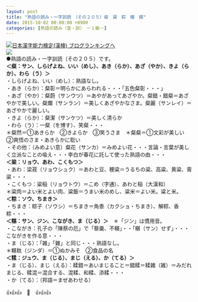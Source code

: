 ```yaml
---
layout: post
title: "熟語の読み・一字訓読　（その２０５）粲　粱　粽　糂　糅"
date: 2015-10-02 00:00:00 +0900
categories: [熟語の読み（音・訓）　ー１級－]
---
```


[![](/syuusyuu9701/assets/images/熟語の読み・一字訓読-（その２０５）粲-粱-粽-糂-糅-br_c_3028_1.gif)](http://blog.with2.net/link.php?1659096:3028 "日本漢字能力検定(漢検) ブログランキングへ")[日本漢字能力検定(漢検) ブログランキングへ](http://blog.with2.net/link.php?1659096:3028)  
![](/syuusyuu9701/assets/images/熟語の読み・一字訓読-（その２０５）粲-粱-粽-糂-糅-4921376db1854f1fb8856eaa3c80a81a.jpg)  
●熟語の読み・一字訓読（その２０５）です。  
**＜粲：サン、しらげよね、いい（めし）、あき（らか）、あざ（やか）、きよ（らか）、わら（う）＞**  
・しらげよね、いい（めし）：熟語なし。  
・あき（らか）：粲彰＝明らかにあらわれる・・・「五色粲彰・・・」  
・あざ（やか）：粲蔚（サンウツ）＝あやがあってあざやか。粲錯・錯粲＝あざやかで美しい。粲爛（サンラン）＝美しくあざやかなさま。粲麗（サンレイ）＝あざやかで麗しい。  
・きよ（らか）：粲潔（サンケツ）＝美しく清らか  
・わら（う）：一粲（を博す）、笑粲・・・  
＊粲然＝①あきらか　②きよらか　③笑うさま　＊粲粲＝①文彩が美しい　②爽悟のさま・あきらかに聡い  
・その他：（みめよい意）粲花（サンカ）＝みめよい花・・・言論・言葉が美しく立派なことの喩え・・・李白が春花に託して使った熟語の由・・・  
**＜粱：リョウ、あわ、こくもつ＞**  
・あわ：梁菽（リョウシュク）＝あわと豆、粳粱＝うるちの粱、高粱、黄粱、膏粱・・・  
・こくもつ：粱稲（リョウトウ）＝こめ（字通）、あわと稲（大漢和）  
＊粱肉＝よい米とよい肉、粱飯＝うまい米のめし、粱米＝よい米。粱と米。  
**＜粽：ソウ、ちまき＞**  
・ちまき：粽子（ソウシ）＝ちまき＝角黍（カクショ・ちまき）、解粽、香粽・・・　  
**＜糂：サン、ジン、こながき、ま（じる）＞**　＊「ジン」は慣用音。  
・こながき：孔子の「陳蔡の厄」で「藜羹、不糂」・・「糂（サン）せず」・・・こながきを作る意・・・  
・ま（じる）：「雑」「雜」と同じ・・・熟語なし。  
＊糂粏（ジンダ）＝①ぬかみそ　②食品の名  
**＜糅：ジュウ、ま（じる）、まじ（える）、か（てる）＞**  
・ま（じる）、まじ（える）：糅錯＝あいまじること＝錯糅＝糅雜（雑）＝みだれまじる、糅混＝混合する、混糅、和糅、添糅・・・  
・か（てる）：（邦語＝まぜあわせる）  
  
👍👍👍　🐑　👍👍👍  